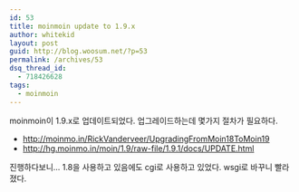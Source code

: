 ```yaml
---
id: 53
title: moinmoin update to 1.9.x
author: whitekid
layout: post
guid: http://blog.woosum.net/?p=53
permalink: /archives/53
dsq_thread_id:
  - 718426628
tags:
  - moinmoin
---
```

moinmoin이 1.9.x로 업데이트되었다. 업그레이드하는데 몇가지 절차가 필요하다.

 * http://moinmo.in/RickVanderveer/UpgradingFromMoin18ToMoin19
 * http://hg.moinmo.in/moin/1.9/raw-file/1.9.1/docs/UPDATE.html

진행하다보니... 1.8을 사용하고 있음에도 cgi로 사용하고 있었다. wsgi로 바꾸니 빨라졌다.